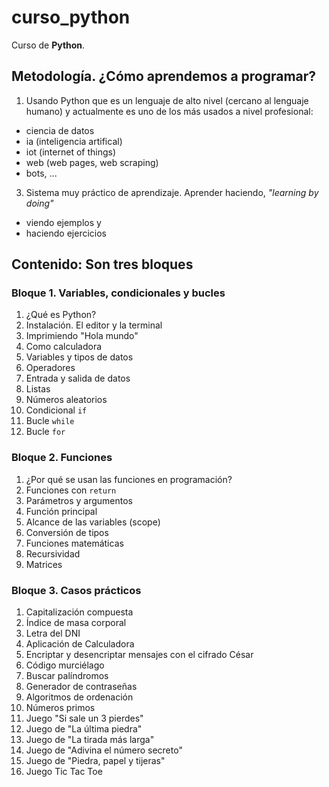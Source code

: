 # curso_python
Curso de **Python**.

## Metodología. ¿Cómo aprendemos a programar?
1. Usando Python que es un lenguaje de alto nivel (cercano al lenguaje humano) y actualmente es uno de los más usados a nivel profesional:
  - ciencia de datos
  - ia (inteligencia artifical)
  - iot (internet of things)
  - web (web pages, web scraping)
  - bots, ...
3. Sistema muy práctico de aprendizaje. Aprender haciendo, *"learning by doing"*
  - viendo ejemplos y
  - haciendo ejercicios

## Contenido: Son tres bloques

### Bloque 1. Variables, condicionales y bucles
1. ¿Qué es Python?
2. Instalación. El editor y la terminal
3. Imprimiendo "Hola mundo"
4. Como calculadora
5. Variables y tipos de datos
6. Operadores
7. Entrada y salida de datos
8. Listas
9. Números aleatorios
10. Condicional `if`
11. Bucle `while`
12. Bucle `for`

### Bloque 2. Funciones
1. ¿Por qué se usan las funciones en programación?
2. Funciones con `return`
3. Parámetros y argumentos
4. Función principal
5. Alcance de las variables (scope)
6. Conversión de tipos
7. Funciones matemáticas
8. Recursividad
9. Matrices

### Bloque 3. Casos prácticos
1. Capitalización compuesta
2. Índice de masa corporal
3. Letra del DNI
4. Aplicación de Calculadora
5. Encriptar y desencriptar mensajes con el cifrado César
6. Código murciélago
7. Buscar palíndromos
8. Generador de contraseñas
9. Algoritmos de ordenación
10. Números primos
11. Juego "Si sale un 3 pierdes"
12. Juego de "La última piedra"
13. Juego de "La tirada más larga"
14. Juego de "Adivina el número secreto"
15. Juego de "Piedra, papel y tijeras"
16. Juego Tic Tac Toe
